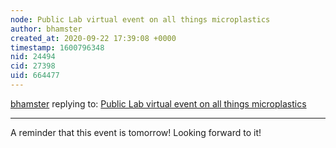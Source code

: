 ```yaml
---
node: Public Lab virtual event on all things microplastics
author: bhamster
created_at: 2020-09-22 17:39:08 +0000
timestamp: 1600796348
nid: 24494
cid: 27398
uid: 664477
---
```




[bhamster](../profile/bhamster) replying to: [Public Lab virtual event on all things microplastics](../notes/bhamster/09-02-2020/public-lab-virtual-event-on-all-things-microplastics)

----
A reminder that this event is tomorrow! Looking forward to it!